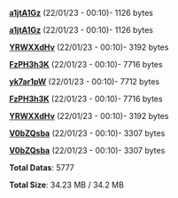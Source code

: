 [**a1jtA1Gz**](/data/a1jtA1Gz.txt) (22/01/23 - 00:10)- 1126 bytes

[**a1jtA1Gz**](/data/a1jtA1Gz.txt) (22/01/23 - 00:10)- 1126 bytes

[**YRWXXdHv**](/data/YRWXXdHv.txt) (22/01/23 - 00:10)- 3192 bytes

[**FzPH3h3K**](/data/FzPH3h3K.txt) (22/01/23 - 00:10)- 7716 bytes

[**yk7ar1pW**](/data/yk7ar1pW.txt) (22/01/23 - 00:10)- 7712 bytes

[**FzPH3h3K**](/data/FzPH3h3K.txt) (22/01/23 - 00:10)- 7716 bytes

[**YRWXXdHv**](/data/YRWXXdHv.txt) (22/01/23 - 00:10)- 3192 bytes

[**V0bZQsba**](/data/V0bZQsba.txt) (22/01/23 - 00:10)- 3307 bytes

[**V0bZQsba**](/data/V0bZQsba.txt) (22/01/23 - 00:10)- 3307 bytes

**Total Datas**: 5777

**Total Size**: 34.23 MB / 34.2 MB